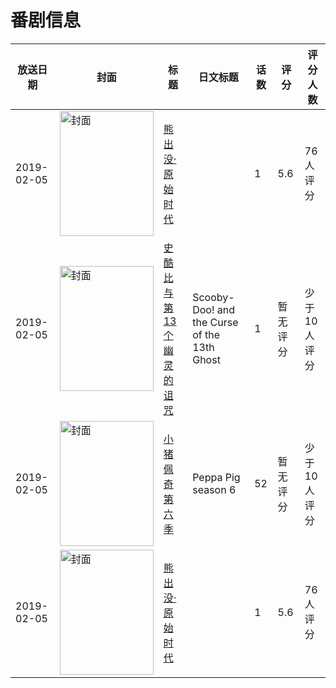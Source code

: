 # 番剧信息

|放送日期|封面|标题|日文标题|话数|评分|评分人数|
|---|---|---|---|---|---|---|
|2019-02-05|<img src="https://lain.bgm.tv/pic/cover/c/e8/04/269236_MEPqD.jpg" alt="封面" style="width:150px;height:200px;object-fit:cover;">|[熊出没·原始时代](https://bangumi.tv/subject/269236)||1|5.6|76人评分|
|2019-02-05|<img src="https://lain.bgm.tv/pic/cover/c/4a/6d/294703_OrzTO.jpg" alt="封面" style="width:150px;height:200px;object-fit:cover;">|[史酷比与第13个幽灵的诅咒](https://bangumi.tv/subject/294703)|Scooby-Doo! and the Curse of the 13th Ghost|1|暂无评分|少于10人评分|
|2019-02-05|<img src="https://lain.bgm.tv/pic/cover/c/c4/7a/332761_riTv5.jpg" alt="封面" style="width:150px;height:200px;object-fit:cover;">|[小猪佩奇 第六季](https://bangumi.tv/subject/332761)|Peppa Pig season 6|52|暂无评分|少于10人评分|
|2019-02-05|<img src="https://lain.bgm.tv/pic/cover/c/e8/04/269236_MEPqD.jpg" alt="封面" style="width:150px;height:200px;object-fit:cover;">|[熊出没·原始时代](https://bangumi.tv/subject/269236)||1|5.6|76人评分|
